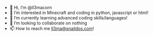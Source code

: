 - 👋 Hi, I’m @ll3macorn
- 👀 I’m interested in Minecraft and coding in python, javascript or html!
- 🌱 I’m currently learning advanced coding skills/languages!
- 💞️ I’m looking to collaborate on nothing
- 📫 How to reach me ll3ma@snaildos.com!

<!---
ll3macorn/ll3macorn is a ✨ special ✨ repository because its `README.md` (this file) appears on your GitHub profile.
You can click the Preview link to take a look at your changes.
--->
